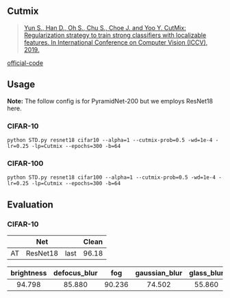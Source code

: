 
## Cutmix


> [Yun S., Han D., Oh S., Chu S., Choe J. and Yoo Y. CutMix: Regularization strategy to train strong classifiers with localizable features. In International Conference on Computer Vision (ICCV), 2019.](https://arxiv.org/abs/1905.04899)

[official-code](https://github.com/clovaai/CutMix-PyTorch)


## Usage

**Note:** The follow config is for PyramidNet-200 but we employs ResNet18 here.

### CIFAR-10

	python STD.py resnet18 cifar10 --alpha=1 --cutmix-prob=0.5 -wd=1e-4 -lr=0.25 -lp=Cutmix --epochs=300 -b=64

### CIFAR-100

	python STD.py resnet18 cifar100 --alpha=1 --cutmix-prob=0.5 -wd=1e-4 -lr=0.25 -lp=Cutmix --epochs=300 -b=64



## Evaluation



### CIFAR-10



|      |   Net    |      | Clean |
| :--: | :------: | :--: | :---: |
|  AT  | ResNet18 | last | 96.18 |



| brightness | defocus_blur |  fog   | gaussian_blur | glass_blur | jpeg_compression | motion_blur | saturate |  snow  | speckle_noise | contrast | elastic_transform | frost  | gaussian_noise | impulse_noise | pixelate | shot_noise | spatter | zoom_blur |
| :--------: | :----------: | :----: | :-----------: | :--------: | :--------------: | :---------: | :------: | :----: | :-----------: | :------: | :---------------: | :----: | :------------: | :-----------: | :------: | :--------: | :-----: | :-------: |
|94.798| 85.880| 90.236| 74.502| 55.860| 76.622| 82.594| 93.100| 86.552| 44.504| 84.380| 86.920| 80.336| 26.668| 51.814| 73.178| 39.334| 90.646| 81.292|

